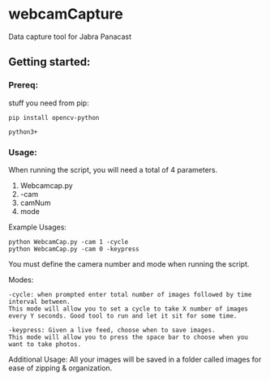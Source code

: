 # webcamCapture
Data capture tool for Jabra Panacast

## Getting started:
### Prereq:
stuff you need from pip:
```
pip install opencv-python
```
```
python3+
```
### Usage:
When running the script, you will need a total of 4 parameters.
1. Webcamcap.py
2. -cam
3. camNum
4. mode

Example Usages:
```
python WebcamCap.py -cam 1 -cycle
python WebcamCap.py -cam 0 -keypress
```
You must define the camera number and mode when running the script.

Modes:
```
-cycle: when prompted enter total number of images followed by time interval between.
This mode will allow you to set a cycle to take X number of images every Y seconds. Good tool to run and let it sit for some time.
```
```
-keypress: Given a live feed, choose when to save images.
This mode will allow you to press the space bar to choose when you want to take photos.
```

Additional Usage:
All your images will be saved in a folder called images for ease of zipping & organization.

